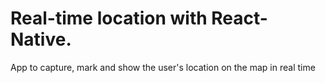 ﻿# Real-time location with React-Native.
 App to capture, mark and show the user's location on the map in real time
